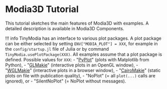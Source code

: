 # Modia3D Tutorial

This tutorial sketches the main features of Modia3D with examples. A detailed description is available in Modia3D Components.

!!! info
    TinyModia has an interface to various plot packages. A plot package can be
    either selected by setting `ENV["MODIA_PLOT"] = XXX`, for example in the `config/startup.jl`
    file of Julia or by command `TinyModia.usePlotPackage(XXX)`.
    All examples assume that a plot package is defined.
    Possible values for `XXX`:
    - "[PyPlot](https://github.com/JuliaPy/PyPlot.jl)" (plots with Matplotlib from Python),
    - "[GLMakie](https://github.com/JuliaPlots/GLMakie.jl)" (interactive plots in an OpenGL window),
    - "[WGLMakie](https://github.com/JuliaPlots/WGLMakie.jl)" (interactive plots in a browser window),
    - "[CairoMakie](https://github.com/JuliaPlots/CairoMakie.jl)" (static plots on file with publication quality),
    - "NoPlot" (= all `plot(...)` calls are ignored), or
    - "SilentNoPlot" (= NoPlot without messages).
